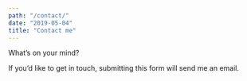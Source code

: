 ```yaml
---
path: "/contact/"
date: "2019-05-04"
title: "Contact me"
---
```

What’s on your mind?

If you’d like to get in touch, submitting this form will send me an email.

